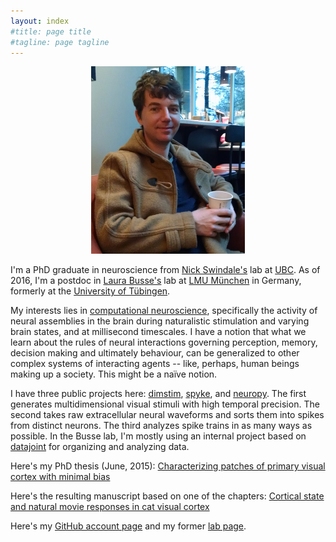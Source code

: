 ```yaml
---
layout: index
#title: page title
#tagline: page tagline
---
```


<p align="center">
<img src="images/martin.jpg" alt="Martin" height="300">
</p>

I'm a PhD graduate in neuroscience from [Nick Swindale's](http://swindale.ecc.ubc.ca) lab at
[UBC](http://ubc.ca). As of 2016, I'm a postdoc in [Laura
Busse's](http://www.cin.uni-tuebingen.de/research/research-groups/junior-research-groups/cortical-circuits-of-visual-perception/research-directions.html)
lab at [LMU München](http://www.en.biologie.uni-muenchen.de) in Germany, formerly at the
[University of Tübingen](https://www.uni-tuebingen.de/en.html).

My interests lies in [computational
neuroscience](https://en.wikipedia.org/wiki/Computational_neuroscience), specifically the
activity of neural assemblies in the brain during naturalistic stimulation and varying
brain states, and at millisecond timescales. I have a notion that what we learn about the
rules of neural interactions governing perception, memory, decision making and ultimately
behaviour, can be generalized to other complex systems of interacting agents -- like, perhaps,
human beings making up a society. This might be a naïve notion.

I have three public projects here: [dimstim](http://dimstim.github.io),
[spyke](http://spyke.github.io), and [neuropy](http://neuropy.github.io). The first generates
multidimensional visual stimuli with high temporal precision. The second takes raw
extracellular neural waveforms and sorts them into spikes from distinct neurons. The third
analyzes spike trains in as many ways as possible. In the Busse lab, I'm mostly using an
internal project based on [datajoint](http://datajoint.io) for organizing and analyzing data.

Here's my PhD thesis (June, 2015): [Characterizing patches of primary visual cortex with
minimal bias](mspacek_thesis.pdf)

Here's the resulting manuscript based on one of the chapters: [Cortical state and natural
movie responses in cat visual cortex](http://dx.doi.org/10.1101/031765)

Here's my [GitHub account page](http://github.com/mspacek) and my former [lab
page](http://swindale.ecc.ubc.ca/MartinSpacek).
